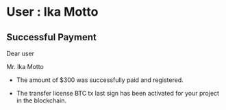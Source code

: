User : Ika Motto
=============

Successful Payment
---------------------

Dear user

Mr. Ika Motto

* The amount of $300 was successfully paid and registered.

* The transfer license BTC tx last sign has been activated for your project in the blockchain.

  # 
